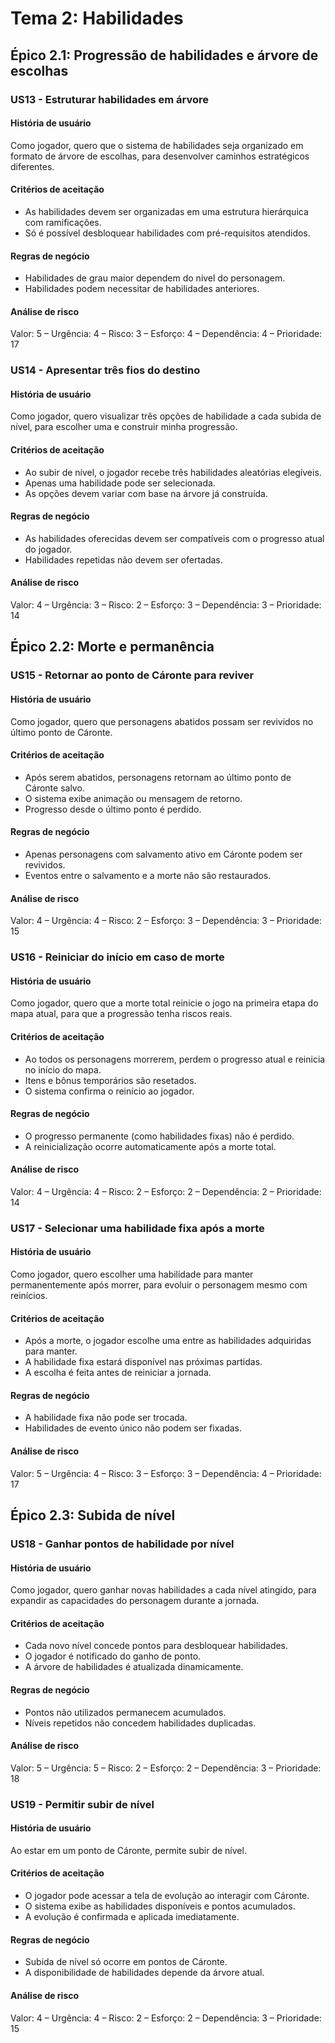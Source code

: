 # Tema 2: Habilidades

## Épico 2.1: Progressão de habilidades e árvore de escolhas

### US13 - Estruturar habilidades em árvore

#### **História de usuário**  
Como jogador, quero que o sistema de habilidades seja organizado em formato de árvore de escolhas, para desenvolver caminhos estratégicos diferentes.

#### **Critérios de aceitação**  
- As habilidades devem ser organizadas em uma estrutura hierárquica com ramificações.  
- Só é possível desbloquear habilidades com pré-requisitos atendidos.

#### **Regras de negócio**  
 - Habilidades de grau maior dependem do nivel do personagem.
 - Habilidades podem necessitar de habilidades anteriores.

#### **Análise de risco**  
Valor: 5 – Urgência: 4 – Risco: 3 – Esforço: 4 – Dependência: 4 – Prioridade: 17


### US14 - Apresentar três fios do destino

#### **História de usuário**  
Como jogador, quero visualizar três opções de habilidade a cada subida de nível, para escolher uma e construir minha progressão.

#### **Critérios de aceitação**  
- Ao subir de nível, o jogador recebe três habilidades aleatórias elegíveis.  
- Apenas uma habilidade pode ser selecionada.  
- As opções devem variar com base na árvore já construída.

#### **Regras de negócio**  
- As habilidades oferecidas devem ser compatíveis com o progresso atual do jogador.  
- Habilidades repetidas não devem ser ofertadas.

#### **Análise de risco**  
Valor: 4 – Urgência: 3 – Risco: 2 – Esforço: 3 – Dependência: 3 – Prioridade: 14

## Épico 2.2: Morte e permanência

### US15 - Retornar ao ponto de Cáronte para reviver

#### **História de usuário**  
Como jogador, quero que personagens abatidos possam ser revividos no último ponto de Cáronte.

#### **Critérios de aceitação**  
- Após serem abatidos, personagens retornam ao último ponto de Cáronte salvo.  
- O sistema exibe animação ou mensagem de retorno.  
- Progresso desde o último ponto é perdido.

#### **Regras de negócio**  
- Apenas personagens com salvamento ativo em Cáronte podem ser revividos.  
- Eventos entre o salvamento e a morte não são restaurados.

#### **Análise de risco**  
Valor: 4 – Urgência: 4 – Risco: 2 – Esforço: 3 – Dependência: 3 – Prioridade: 15


### US16 - Reiniciar do início em caso de morte

#### **História de usuário**  
Como jogador, quero que a morte total reinicie o jogo na primeira etapa do mapa atual, para que a progressão tenha riscos reais.

#### **Critérios de aceitação**  
- Ao todos os personagens morrerem, perdem o progresso atual e reinicia no início do mapa.  
- Itens e bônus temporários são resetados.  
- O sistema confirma o reinício ao jogador.

#### **Regras de negócio**  
- O progresso permanente (como habilidades fixas) não é perdido.  
- A reinicialização ocorre automaticamente após a morte total.

#### **Análise de risco**  
Valor: 4 – Urgência: 4 – Risco: 2 – Esforço: 2 – Dependência: 2 – Prioridade: 14


### US17 - Selecionar uma habilidade fixa após a morte

#### **História de usuário**  
Como jogador, quero escolher uma habilidade para manter permanentemente após morrer, para evoluir o personagem mesmo com reinícios.

#### **Critérios de aceitação**  
- Após a morte, o jogador escolhe uma entre as habilidades adquiridas para manter.  
- A habilidade fixa estará disponível nas próximas partidas.  
- A escolha é feita antes de reiniciar a jornada.

#### **Regras de negócio**  
- A habilidade fixa não pode ser trocada.  
- Habilidades de evento único não podem ser fixadas.

#### **Análise de risco**  
Valor: 5 – Urgência: 4 – Risco: 3 – Esforço: 3 – Dependência: 4 – Prioridade: 17

## Épico 2.3: Subida de nível

### US18 - Ganhar pontos de habilidade por nível

#### **História de usuário**  
Como jogador, quero ganhar novas habilidades a cada nível atingido, para expandir as capacidades do personagem durante a jornada.

#### **Critérios de aceitação**  
- Cada novo nível concede pontos para desbloquear habilidades.  
- O jogador é notificado do ganho de ponto.  
- A árvore de habilidades é atualizada dinamicamente.

#### **Regras de negócio**  
- Pontos não utilizados permanecem acumulados.  
- Níveis repetidos não concedem habilidades duplicadas.

#### **Análise de risco**  
Valor: 5 – Urgência: 5 – Risco: 2 – Esforço: 2 – Dependência: 3 – Prioridade: 18


### US19 - Permitir subir de nível

#### **História de usuário**  
Ao estar em um ponto de Cáronte, permite subir de nível.

#### **Critérios de aceitação**  
- O jogador pode acessar a tela de evolução ao interagir com Cáronte.  
- O sistema exibe as habilidades disponíveis e pontos acumulados.  
- A evolução é confirmada e aplicada imediatamente.

#### **Regras de negócio**  
- Subida de nível só ocorre em pontos de Cáronte.  
- A disponibilidade de habilidades depende da árvore atual.

#### **Análise de risco**  
Valor: 4 – Urgência: 4 – Risco: 2 – Esforço: 2 – Dependência: 3 – Prioridade: 15
